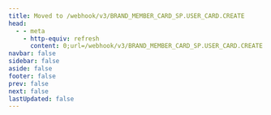 ```yaml
---
title: Moved to /webhook/v3/BRAND_MEMBER_CARD_SP.USER_CARD.CREATE
head:
  - - meta
    - http-equiv: refresh
      content: 0;url=/webhook/v3/BRAND_MEMBER_CARD_SP.USER_CARD.CREATE
navbar: false
sidebar: false
aside: false
footer: false
prev: false
next: false
lastUpdated: false
---
```

